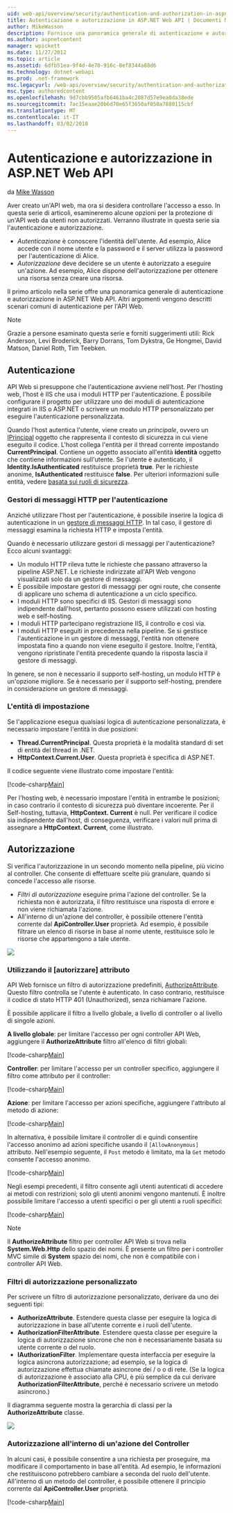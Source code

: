 ```yaml
---
uid: web-api/overview/security/authentication-and-authorization-in-aspnet-web-api
title: Autenticazione e autorizzazione in ASP.NET Web API | Documenti Microsoft
author: MikeWasson
description: Fornisce una panoramica generale di autenticazione e autorizzazione in ASP.NET Web API.
ms.author: aspnetcontent
manager: wpickett
ms.date: 11/27/2012
ms.topic: article
ms.assetid: 6dfb51ea-9f4d-4e70-916c-8ef8344a88d6
ms.technology: dotnet-webapi
ms.prod: .net-framework
msc.legacyurl: /web-api/overview/security/authentication-and-authorization-in-aspnet-web-api
msc.type: authoredcontent
ms.openlocfilehash: 9d7cbb9505afb6461ba4c2087d57e9ea0da38ede
ms.sourcegitcommit: 7ac15eaae20b6d70e65f3650af050a7880115cbf
ms.translationtype: MT
ms.contentlocale: it-IT
ms.lasthandoff: 03/02/2018
---
```

<a name="authentication-and-authorization-in-aspnet-web-api"></a>Autenticazione e autorizzazione in ASP.NET Web API
====================
da [Mike Wasson](https://github.com/MikeWasson)

Aver creato un'API web, ma ora si desidera controllare l'accesso a esso. In questa serie di articoli, esamineremo alcune opzioni per la protezione di un'API web da utenti non autorizzati. Verranno illustrate in questa serie sia l'autenticazione e autorizzazione.

- *Autenticazione* è conoscere l'identità dell'utente. Ad esempio, Alice accede con il nome utente e la password e il server utilizza la password per l'autenticazione di Alice.
- *Autorizzazione* deve decidere se un utente è autorizzato a eseguire un'azione. Ad esempio, Alice dispone dell'autorizzazione per ottenere una risorsa senza creare una risorsa.

Il primo articolo nella serie offre una panoramica generale di autenticazione e autorizzazione in ASP.NET Web API. Altri argomenti vengono descritti scenari comuni di autenticazione per l'API Web.

> [!NOTE]
> Grazie a persone esaminato questa serie e forniti suggerimenti utili: Rick Anderson, Levi Broderick, Barry Dorrans, Tom Dykstra, Ge Hongmei, David Matson, Daniel Roth, Tim Teebken.


## <a name="authentication"></a>Autenticazione

API Web si presuppone che l'autenticazione avviene nell'host. Per l'hosting web, l'host è IIS che usa i moduli HTTP per l'autenticazione. È possibile configurare il progetto per utilizzare uno dei moduli di autenticazione integrati in IIS o ASP.NET o scrivere un modulo HTTP personalizzato per eseguire l'autenticazione personalizzata.

Quando l'host autentica l'utente, viene creato un *principale*, ovvero un [IPrincipal](https://msdn.microsoft.com/library/System.Security.Principal.IPrincipal.aspx) oggetto che rappresenta il contesto di sicurezza in cui viene eseguito il codice. L'host collega l'entità per il thread corrente impostando **CurrentPrincipal**. Contiene un oggetto associato all'entità **identità** oggetto che contiene informazioni sull'utente. Se l'utente è autenticato, il **Identity.IsAuthenticated** restituisce proprietà **true**. Per le richieste anonime, **IsAuthenticated** restituisce **false**. Per ulteriori informazioni sulle entità, vedere [basata sui ruoli di sicurezza](https://msdn.microsoft.com/library/shz8h065.aspx).

### <a name="http-message-handlers-for-authentication"></a>Gestori di messaggi HTTP per l'autenticazione

Anziché utilizzare l'host per l'autenticazione, è possibile inserire la logica di autenticazione in un [gestore di messaggi HTTP](../advanced/http-message-handlers.md). In tal caso, il gestore di messaggi esamina la richiesta HTTP e imposta l'entità.

Quando è necessario utilizzare gestori di messaggi per l'autenticazione? Ecco alcuni svantaggi:

- Un modulo HTTP rileva tutte le richieste che passano attraverso la pipeline ASP.NET. Le richieste indirizzate all'API Web vengono visualizzati solo da un gestore di messaggi.
- È possibile impostare gestori di messaggi per ogni route, che consente di applicare uno schema di autenticazione a un ciclo specifico.
- I moduli HTTP sono specifici di IIS. Gestori di messaggi sono indipendente dall'host, pertanto possono essere utilizzati con hosting web e self-hosting.
- I moduli HTTP partecipano registrazione IIS, il controllo e così via.
- I moduli HTTP eseguiti in precedenza nella pipeline. Se si gestisce l'autenticazione in un gestore di messaggi, l'entità non ottenere impostata fino a quando non viene eseguito il gestore. Inoltre, l'entità, vengono ripristinate l'entità precedente quando la risposta lascia il gestore di messaggi.

In genere, se non è necessario il supporto self-hosting, un modulo HTTP è un'opzione migliore. Se è necessario per il supporto self-hosting, prendere in considerazione un gestore di messaggi.

### <a name="setting-the-principal"></a>L'entità di impostazione

Se l'applicazione esegua qualsiasi logica di autenticazione personalizzata, è necessario impostare l'entità in due posizioni:

- **Thread.CurrentPrincipal**. Questa proprietà è la modalità standard di set di entità del thread in .NET.
- **HttpContext.Current.User**. Questa proprietà è specifica di ASP.NET.

Il codice seguente viene illustrato come impostare l'entità:

[!code-csharp[Main](authentication-and-authorization-in-aspnet-web-api/samples/sample1.cs)]

Per l'hosting web, è necessario impostare l'entità in entrambe le posizioni; in caso contrario il contesto di sicurezza può diventare incoerente. Per il Self-hosting, tuttavia, **HttpContext. Current** è null. Per verificare il codice sia indipendente dall'host, di conseguenza, verificare i valori null prima di assegnare a **HttpContext. Current**, come illustrato.

## <a name="authorization"></a>Autorizzazione

Si verifica l'autorizzazione in un secondo momento nella pipeline, più vicino al controller. Che consente di effettuare scelte più granulare, quando si concede l'accesso alle risorse.

- *Filtri di autorizzazione* eseguire prima l'azione del controller. Se la richiesta non è autorizzata, il filtro restituisce una risposta di errore e non viene richiamata l'azione.
- All'interno di un'azione del controller, è possibile ottenere l'entità corrente dal **ApiController.User** proprietà. Ad esempio, è possibile filtrare un elenco di risorse in base al nome utente, restituisce solo le risorse che appartengono a tale utente.

![](authentication-and-authorization-in-aspnet-web-api/_static/image1.png)

<a id="auth3"></a>
### <a name="using-the-authorize-attribute"></a>Utilizzando il [autorizzare] attributo

API Web fornisce un filtro di autorizzazione predefiniti, [AuthorizeAttribute](https://msdn.microsoft.com/library/system.web.http.authorizeattribute.aspx). Questo filtro controlla se l'utente è autenticato. In caso contrario, restituisce il codice di stato HTTP 401 (Unauthorized), senza richiamare l'azione.

È possibile applicare il filtro a livello globale, a livello di controller o al livello di singole azioni.

**A livello globale**: per limitare l'accesso per ogni controller API Web, aggiungere il **AuthorizeAttribute** filtro all'elenco di filtri globali:

[!code-csharp[Main](authentication-and-authorization-in-aspnet-web-api/samples/sample2.cs)]

**Controller**: per limitare l'accesso per un controller specifico, aggiungere il filtro come attributo per il controller:

[!code-csharp[Main](authentication-and-authorization-in-aspnet-web-api/samples/sample3.cs)]

**Azione**: per limitare l'accesso per azioni specifiche, aggiungere l'attributo al metodo di azione:

[!code-csharp[Main](authentication-and-authorization-in-aspnet-web-api/samples/sample4.cs)]

In alternativa, è possibile limitare il controller di e quindi consentire l'accesso anonimo ad azioni specifiche usando il `[AllowAnonymous]` attributo. Nell'esempio seguente, il `Post` metodo è limitato, ma la `Get` metodo consente l'accesso anonimo.

[!code-csharp[Main](authentication-and-authorization-in-aspnet-web-api/samples/sample5.cs)]

Negli esempi precedenti, il filtro consente agli utenti autenticati di accedere ai metodi con restrizioni; solo gli utenti anonimi vengono mantenuti. È inoltre possibile limitare l'accesso a utenti specifici o per gli utenti a ruoli specifici:

[!code-csharp[Main](authentication-and-authorization-in-aspnet-web-api/samples/sample6.cs)]

> [!NOTE]
> Il **AuthorizeAttribute** filtro per controller API Web si trova nella **System.Web.Http** dello spazio dei nomi. È presente un filtro per i controller MVC simile di **System** spazio dei nomi, che non è compatibile con i controller API Web.


### <a name="custom-authorization-filters"></a>Filtri di autorizzazione personalizzato

Per scrivere un filtro di autorizzazione personalizzato, derivare da uno dei seguenti tipi:

- **AuthorizeAttribute**. Estendere questa classe per eseguire la logica di autorizzazione in base all'utente corrente e i ruoli dell'utente.
- **AuthorizationFilterAttribute**. Estendere questa classe per eseguire la logica di autorizzazione sincrone che non è necessariamente basata su utente corrente o del ruolo.
- **IAuthorizationFilter**. Implementare questa interfaccia per eseguire la logica asincrona autorizzazione; ad esempio, se la logica di autorizzazione effettua chiamate asincrone dei / o o di rete. (Se la logica di autorizzazione è associato alla CPU, è più semplice da cui derivare **AuthorizationFilterAttribute**, perché è necessario scrivere un metodo asincrono.)

Il diagramma seguente mostra la gerarchia di classi per la **AuthorizeAttribute** classe.

![](authentication-and-authorization-in-aspnet-web-api/_static/image2.png)

### <a name="authorization-inside-a-controller-action"></a>Autorizzazione all'interno di un'azione del Controller

In alcuni casi, è possibile consentire a una richiesta per proseguire, ma modificare il comportamento in base all'entità. Ad esempio, le informazioni che restituiscono potrebbero cambiare a seconda del ruolo dell'utente. All'interno di un metodo del controller, è possibile ottenere il principio corrente dal **ApiController.User** proprietà.

[!code-csharp[Main](authentication-and-authorization-in-aspnet-web-api/samples/sample7.cs)]
